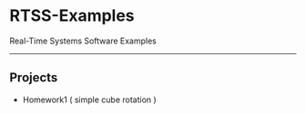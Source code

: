 RTSS-Examples
=============

Real-Time Systems Software Examples


----------

## Projects ##


- Homework1 ( simple cube rotation )
